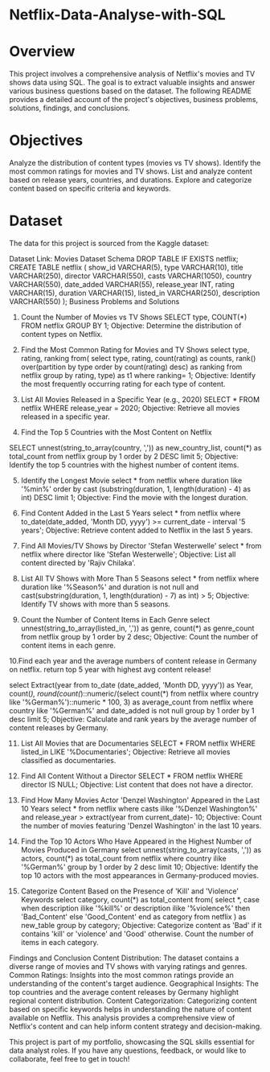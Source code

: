 # Netflix-Data-Analyse-with-SQL

# Overview
This project involves a comprehensive analysis of Netflix's movies and TV shows data using SQL. The goal is to extract valuable insights and answer various business questions based on the dataset. The following README provides a detailed account of the project's objectives, business problems, solutions, findings, and conclusions.

# Objectives
Analyze the distribution of content types (movies vs TV shows).
Identify the most common ratings for movies and TV shows.
List and analyze content based on release years, countries, and durations.
Explore and categorize content based on specific criteria and keywords.
# Dataset
The data for this project is sourced from the Kaggle dataset:

Dataset Link: Movies Dataset
Schema
DROP TABLE IF EXISTS netflix;
CREATE TABLE netflix
(
    show_id      VARCHAR(5),
    type         VARCHAR(10),
    title        VARCHAR(250),
    director     VARCHAR(550),
    casts        VARCHAR(1050),
    country      VARCHAR(550),
    date_added   VARCHAR(55),
    release_year INT,
    rating       VARCHAR(15),
    duration     VARCHAR(15),
    listed_in    VARCHAR(250),
    description  VARCHAR(550)
);
Business Problems and Solutions
1. Count the Number of Movies vs TV Shows
SELECT 
    type,
    COUNT(*)
FROM netflix
GROUP BY 1;
Objective: Determine the distribution of content types on Netflix.

2. Find the Most Common Rating for Movies and TV Shows
select type, rating, ranking
from(
	select
		type,
		rating,
		count(rating) as counts,
		rank() over(partition by type order by count(rating) desc) as ranking
	from netflix
	group by rating, type) as t1
where ranking= 1;
Objective: Identify the most frequently occurring rating for each type of content.

3. List All Movies Released in a Specific Year (e.g., 2020)
SELECT * 
FROM netflix
WHERE release_year = 2020;
Objective: Retrieve all movies released in a specific year.

4. Find the Top 5 Countries with the Most Content on Netflix

SELECT
	unnest(string_to_array(country, ',')) as new_country_list,
	count(*) as total_count
from netflix
group by 1
order by 2 DESC
limit 5;
Objective: Identify the top 5 countries with the highest number of content items.

5. Identify the Longest Movie
select *
from netflix
where duration like '%min%'
order by cast (substring(duration, 1, length(duration) - 4) as int) DESC
limit 1;
Objective: Find the movie with the longest duration.

6. Find Content Added in the Last 5 Years
select *
from netflix
where
	to_date(date_added, 'Month DD, yyyy') >= current_date - interval '5 years';
Objective: Retrieve content added to Netflix in the last 5 years.

7. Find All Movies/TV Shows by Director 'Stefan Westerwelle'
select *
from netflix
where director like 'Stefan Westerwelle';
Objective: List all content directed by 'Rajiv Chilaka'.

8. List All TV Shows with More Than 5 Seasons
select *
from netflix
where duration like '%Season%' and duration is not null
	and cast(substring(duration, 1, length(duration) - 7) as int) > 5;
Objective: Identify TV shows with more than 5 seasons.

9. Count the Number of Content Items in Each Genre
select
  unnest(string_to_array(listed_in, ',')) as genre,
  count(*) as genre_count
from netflix
group by 1
order by 2 desc;
Objective: Count the number of content items in each genre.

10.Find each year and the average numbers of content release in Germany on netflix.
return top 5 year with highest avg content release!

select
	Extract(year from to_date (date_added, 'Month DD, yyyy')) as Year,
	count(*),
	round(count(*)::numeric/(select count(*) from netflix where country like '%German%')::numeric * 100, 3) as average_count
from netflix
where country like '%German%' and date_added is not null
group by 1
order by 1 desc
limit 5;
Objective: Calculate and rank years by the average number of content releases by Germany.

11. List All Movies that are Documentaries
SELECT * 
FROM netflix
WHERE listed_in LIKE '%Documentaries';
Objective: Retrieve all movies classified as documentaries.

12. Find All Content Without a Director
SELECT * 
FROM netflix
WHERE director IS NULL;
Objective: List content that does not have a director.

13. Find How Many Movies Actor 'Denzel Washington' Appeared in the Last 10 Years
select *
from netflix
where casts ilike '%Denzel Washington%'
	and release_year > extract(year from current_date)- 10;
Objective: Count the number of movies featuring 'Denzel Washington' in the last 10 years.

14. Find the Top 10 Actors Who Have Appeared in the Highest Number of Movies Produced in Germany
select
	unnest(string_to_array(casts, ',')) as actors,
	count(*) as total_count
from netflix
where country ilike '%German%'
group by 1
order by 2 desc
limit 10;
Objective: Identify the top 10 actors with the most appearances in Germany-produced movies.

15. Categorize Content Based on the Presence of 'Kill' and 'Violence' Keywords
select category, count(*) as total_content
from(
	select *,
		case
		when
			description ilike '%kill%' or description ilike '%violence%' then 'Bad_Content'
			else 'Good_Content'
		end as category
	from netflix
) as new_table
group by category;
Objective: Categorize content as 'Bad' if it contains 'kill' or 'violence' and 'Good' otherwise. Count the number of items in each category.

Findings and Conclusion
Content Distribution: The dataset contains a diverse range of movies and TV shows with varying ratings and genres.
Common Ratings: Insights into the most common ratings provide an understanding of the content's target audience.
Geographical Insights: The top countries and the average content releases by Germany highlight regional content distribution.
Content Categorization: Categorizing content based on specific keywords helps in understanding the nature of content available on Netflix.
This analysis provides a comprehensive view of Netflix's content and can help inform content strategy and decision-making.

This project is part of my portfolio, showcasing the SQL skills essential for data analyst roles. If you have any questions, feedback, or would like to collaborate, feel free to get in touch!
